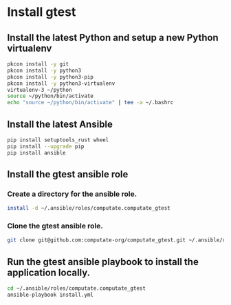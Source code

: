 # Install gtest

## Install the latest Python and setup a new Python virtualenv

```bash
pkcon install -y git
pkcon install -y python3
pkcon install -y python3-pip
pkcon install -y python3-virtualenv
virtualenv-3 ~/python
source ~/python/bin/activate
echo "source ~/python/bin/activate" | tee -a ~/.bashrc
```

## Install the latest Ansible

```bash
pip install setuptools_rust wheel
pip install --upgrade pip
pip install ansible
```

## Install the gtest ansible role

### Create a directory for the ansible role. 

```bash
install -d ~/.ansible/roles/computate.computate_gtest
```

### Clone the gtest ansible role. 

```bash
git clone git@github.com:computate-org/computate_gtest.git ~/.ansible/roles/computate.computate_gtest
```

## Run the gtest ansible playbook to install the application locally. 

```bash
cd ~/.ansible/roles/computate.computate_gtest
ansible-playbook install.yml
```

